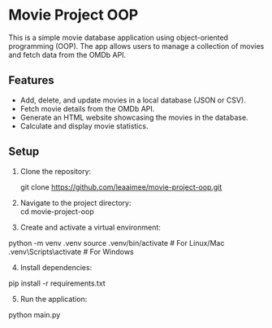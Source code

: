 # Movie Project OOP

This is a simple movie database application using object-oriented programming (OOP). The app allows users to manage a collection of movies and fetch data from the OMDb API.

## Features
- Add, delete, and update movies in a local database (JSON or CSV).
- Fetch movie details from the OMDb API.
- Generate an HTML website showcasing the movies in the database.
- Calculate and display movie statistics.

## Setup
1. Clone the repository:

   git clone https://github.com/leaaimee/movie-project-oop.git

2. Navigate to the project directory:   
cd movie-project-oop


3. Create and activate a virtual environment:

python -m venv .venv
source .venv/bin/activate   # For Linux/Mac
.venv\Scripts\activate      # For Windows


4. Install dependencies:

  pip install -r requirements.txt
  
5. Run the application:

python main.py